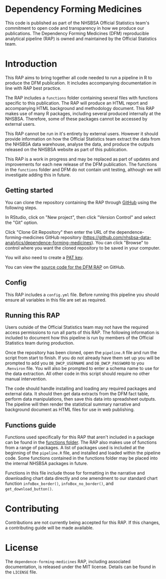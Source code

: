 # Dependency Forming Medicines

This code is published as part of the NHSBSA Official Statistics team's commitment to open code and transparency in how we produce our publications. The Dependency Forming Medicines (DFM) reproducible analytical pipeline (RAP) is owned and maintained by the Official Statistics team.

# Introduction

This RAP aims to bring together all code needed to run a pipeline in R to produce the DFM publication. It includes accompanying documentation in line with RAP best practice. 

The RAP includes a `functions` folder containing several files with functions specific to this publication. The RAP will produce an HTML report and accompanying HTML background and methodology document. This RAP makes use of many R packages, including several produced internally at the NHSBSA. Therefore, some of these packages cannot be accessed by external users. 

This RAP cannot be run in it's entirety by external users. However it should provide information on how the Official Statistics team extract the data from the NHSBSA data warehouse, analyse the data, and produce the outputs released on the NHSBSA website as part of this publication.

This RAP is a work in progress and may be replaced as part of updates and improvements for each new release of the DFM publication. The functions in the `functions` folder and DFM do not contain unit testing, although we will investigate adding this in future.

## Getting started

You can clone the repository containing the RAP through [GitHub](https://github.com/) using the following steps.

In RStudio, click on "New project", then click "Version Control" and select the "Git" option.

Click "Clone Git Repository" then enter the URL of the dependence-forming-medicines GitHub repository (https://github.com/nhsbsa-data-analytics/dependence-forming-medicines). You can click "Browse" to control where you want the cloned repository to be saved in your computer.

You will also need to create a [PAT key](https://docs.github.com/en/authentication/keeping-your-account-and-data-secure/managing-your-personal-access-tokens).

You can view the [source code for the DFM RAP](https://github.com/nhsbsa-data-analytics/dependence-forming-medicines) on GitHub.

## Config

This RAP includes a `config.yml` file. Before running this pipeline you should ensure all variables in this file are set as required.

## Running this RAP

Users outside of the Official Statistics team may not have the required access permissions to run all parts of this RAP. The following information is included to document how this pipeline is run by members of the Official Statistics team during production.

Once the repository has been cloned, open the `pipeline.R` file and run the script from start to finish. If you do not already have them set up you will be prompted to add you `DB_DWCP_USERNAME` and `DB_DWCP_PASSWORD` to you `.Renviron` file. You will also be prompted to enter a schema name to use for the data extraction. All other code in this script should require no other manual intervention.

The code should handle installing and loading any required packages and external data. It should then get data extracts from the DFM fact table, perform data manipulations, then save this data into spreadsheet outputs. The pipeline will then render the statistical summary narrative and background document as HTML files for use in web publishing.

## Functions guide

Functions used specifically for this RAP that aren't included in a package can be found in the [functions folder](https://github.com/nhsbsa-data-analytics/dependence-forming-medicines/tree/main/functions). The RAP also makes use of functions from a range of packages. A list of packages used is included at the beginning of the `pipeline.R` file, and installed and loaded within the pipeline code. Some functions contained in the functions folder may be placed into the internal NHSBSA packages in future.

Functions in this file include those for formatting in the narrative and downloading chart data directly and one amendment to our standard chart function `infoBox_border()`, `infoBox_no_border()`,  and `get_download_button()`.

# Contributing

Contributions are not currently being accepted for this RAP. If this changes, a contributing guide will be made available.

# License

The `dependence-forming-medicines` RAP, including associated documentation, is released under the MIT license. Details can be found in the `LICENSE` file.